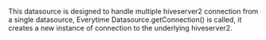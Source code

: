 This datasource is designed to handle multiple hiveserver2 connection from a single datasource, Everytime Datasource.getConnection() is called, it creates a new instance of connection to the underlying hiveserver2. 



